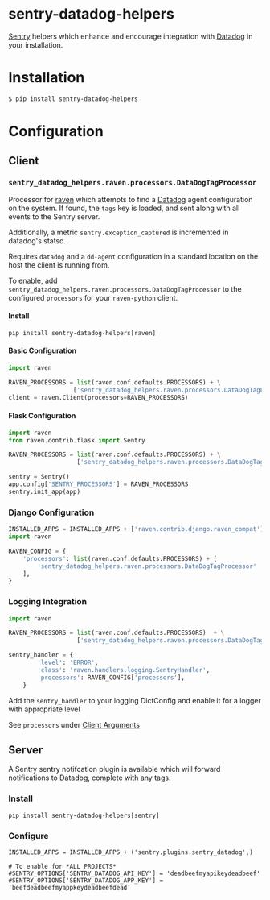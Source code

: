 sentry-datadog-helpers
======================

[Sentry](https://github.com/getsentry/sentry) helpers which enhance
and encourage integration with [Datadog](https://www.datadoghq.com)
in your installation.

# Installation

```bash
$ pip install sentry-datadog-helpers
```

# Configuration

## Client

### `sentry_datadog_helpers.raven.processors.DataDogTagProcessor`

Processor for [raven](https://github.com/getsentry/raven-python)
which attempts to find a [Datadog](https://www.datadoghq.com)
agent configuration on the system. If found, the `tags` key is
loaded, and sent along with all events to the Sentry server.

Additionally, a metric `sentry.exception_captured` is incremented
in datadog's statsd.

Requires `datadog` and a `dd-agent` configuration in a standard
location on the host the client is running from.

To enable, add `sentry_datadog_helpers.raven.processors.DataDogTagProcessor`
to the configured `processors` for your `raven-python` client.

#### Install

`pip install sentry-datadog-helpers[raven]`

#### Basic Configuration

```python
import raven

RAVEN_PROCESSORS = list(raven.conf.defaults.PROCESSORS) + \
                  ['sentry_datadog_helpers.raven.processors.DataDogTagProcessor']
client = raven.Client(processors=RAVEN_PROCESSORS)
```

#### Flask Configuration

```python
import raven
from raven.contrib.flask import Sentry

RAVEN_PROCESSORS = list(raven.conf.defaults.PROCESSORS) + \
                   ['sentry_datadog_helpers.raven.processors.DataDogTagProcessor']

sentry = Sentry()
app.config['SENTRY_PROCESSORS'] = RAVEN_PROCESSORS
sentry.init_app(app)
```

### Django Configuration

```python
INSTALLED_APPS = INSTALLED_APPS + ['raven.contrib.django.raven_compat']
import raven

RAVEN_CONFIG = {
    'processors': list(raven.conf.defaults.PROCESSORS) + [
        'sentry_datadog_helpers.raven.processors.DataDogTagProcessor'
    ],
}
```

### Logging Integration

```python
import raven

RAVEN_PROCESSORS = list(raven.conf.defaults.PROCESSORS)  + \
                   ['sentry_datadog_helpers.raven.processors.DataDogTagProcessor']

sentry_handler = {
        'level': 'ERROR',
        'class': 'raven.handlers.logging.SentryHandler',
        'processors': RAVEN_CONFIG['processors'],
    }
```

Add the `sentry_handler` to your logging DictConfig and enable it for a logger with appropriate level

See `processors` under [Client Arguments](https://docs.getsentry.com/hosted/clients/python/advanced/#client-arguments)

## Server

A Sentry sentry notifcation plugin is available which will forward
notifications to Datadog, complete with any tags.

### Install

`pip install sentry-datadog-helpers[sentry]`

### Configure

```
INSTALLED_APPS = INSTALLED_APPS + ('sentry.plugins.sentry_datadog',)

# To enable for *ALL PROJECTS*
#SENTRY_OPTIONS['SENTRY_DATADOG_API_KEY'] = 'deadbeefmyapikeydeadbeef'
#SENTRY_OPTIONS['SENTRY_DATADOG_APP_KEY'] = 'beefdeadbeefmyappkeydeadbeefdead'
```
